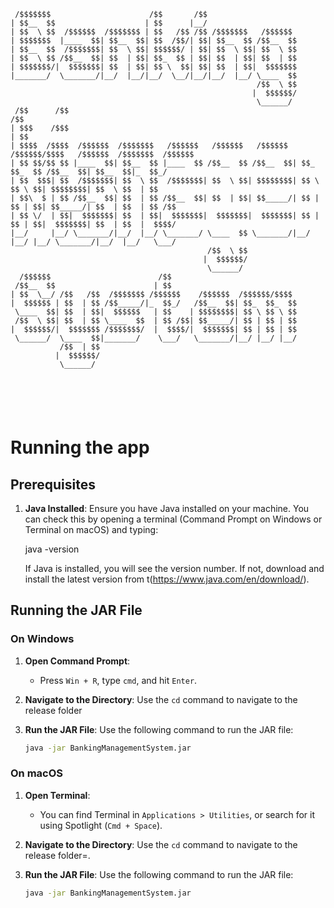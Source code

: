 ```
 /$$$$$$$                      /$$       /$$                                                               
| $$__  $$                    | $$      |__/                                                               
| $$  \ $$  /$$$$$$  /$$$$$$$ | $$   /$$ /$$ /$$$$$$$   /$$$$$$                                            
| $$$$$$$  |____  $$| $$__  $$| $$  /$$/| $$| $$__  $$ /$$__  $$                                           
| $$__  $$  /$$$$$$$| $$  \ $$| $$$$$$/ | $$| $$  \ $$| $$  \ $$                                           
| $$  \ $$ /$$__  $$| $$  | $$| $$_  $$ | $$| $$  | $$| $$  | $$                                           
| $$$$$$$/|  $$$$$$$| $$  | $$| $$ \  $$| $$| $$  | $$|  $$$$$$$                                           
|_______/  \_______/|__/  |__/|__/  \__/|__/|__/  |__/ \____  $$                                           
                                                       /$$  \ $$                                           
                                                      |  $$$$$$/                                           
                                                       \______/                                            
 /$$      /$$                                                                                       /$$    
| $$$    /$$$                                                                                      | $$    
| $$$$  /$$$$  /$$$$$$  /$$$$$$$   /$$$$$$   /$$$$$$   /$$$$$$  /$$$$$$/$$$$   /$$$$$$  /$$$$$$$  /$$$$$$  
| $$ $$/$$ $$ |____  $$| $$__  $$ |____  $$ /$$__  $$ /$$__  $$| $$_  $$_  $$ /$$__  $$| $$__  $$|_  $$_/  
| $$  $$$| $$  /$$$$$$$| $$  \ $$  /$$$$$$$| $$  \ $$| $$$$$$$$| $$ \ $$ \ $$| $$$$$$$$| $$  \ $$  | $$    
| $$\  $ | $$ /$$__  $$| $$  | $$ /$$__  $$| $$  | $$| $$_____/| $$ | $$ | $$| $$_____/| $$  | $$  | $$ /$$
| $$ \/  | $$|  $$$$$$$| $$  | $$|  $$$$$$$|  $$$$$$$|  $$$$$$$| $$ | $$ | $$|  $$$$$$$| $$  | $$  |  $$$$/
|__/     |__/ \_______/|__/  |__/ \_______/ \____  $$ \_______/|__/ |__/ |__/ \_______/|__/  |__/   \___/  
                                            /$$  \ $$                                                      
                                           |  $$$$$$/                                                      
                                            \______/                                                       
  /$$$$$$                        /$$                                                                       
 /$$__  $$                      | $$                                                                       
| $$  \__/ /$$   /$$  /$$$$$$$ /$$$$$$    /$$$$$$  /$$$$$$/$$$$                                            
|  $$$$$$ | $$  | $$ /$$_____/|_  $$_/   /$$__  $$| $$_  $$_  $$                                           
 \____  $$| $$  | $$|  $$$$$$   | $$    | $$$$$$$$| $$ \ $$ \ $$                                           
 /$$  \ $$| $$  | $$ \____  $$  | $$ /$$| $$_____/| $$ | $$ | $$                                           
|  $$$$$$/|  $$$$$$$ /$$$$$$$/  |  $$$$/|  $$$$$$$| $$ | $$ | $$                                           
 \______/  \____  $$|_______/    \___/   \_______/|__/ |__/ |__/                                           
           /$$  | $$                                                                                       
          |  $$$$$$/                                                                                       
           \______/                                                                                        






```

# Running the app

## Prerequisites

1. **Java Installed**: Ensure you have Java installed on your machine. You can check this by opening a terminal (Command Prompt on Windows or Terminal on macOS) and typing:

   java -version


   If Java is installed, you will see the version number. If not, download and install the latest version from t(https://www.java.com/en/download/).

## Running the JAR File

### On Windows

1. **Open Command Prompt**:
   - Press `Win + R`, type `cmd`, and hit `Enter`.

2. **Navigate to the Directory**:
   Use the `cd` command to navigate to the release folder

3. **Run the JAR File**:
   Use the following command to run the JAR file:

   ```bash
   java -jar BankingManagementSystem.jar
   ```

### On macOS

1. **Open Terminal**:
   - You can find Terminal in `Applications > Utilities`, or search for it using Spotlight (`Cmd + Space`).

2. **Navigate to the Directory**:
   Use the `cd` command to navigate to the release folder=.


3. **Run the JAR File**:
   Use the following command to run the JAR file:

   ```bash
   java -jar BankingManagementSystem.jar
   ```


